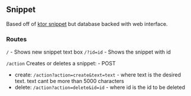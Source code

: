 ## Snippet
Based off of [ktor snippet](https://ktor.io/quickstart/guides/api.html) but database backed with web interface.

### Routes
`/` - Shows new snippet text box
`/?id=id` - Shows the snippet with id

`/action` Creates or deletes a snippet: - POST
+ create: `/action?action=create&text=text` - where text is the desired text. text cant be more than 5000 characters
+ delete: `/action?action=delete&id=id` - where id is the id to be deleted

